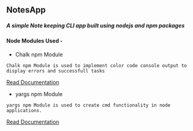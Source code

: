 ## NotesApp
 ##### A simple Note keeping CLI app built using nodejs and npm packages
 
 #### Node Modules Used -
 
   * Chalk npm Module
   ``` Chalk
   Chalk npm Module is used to implement color code console output to display errors and successfull tasks 
   ``` 
 
   [Read Documentation](https://www.npmjs.com/package/chalk)
   
   * yargs npm Module
   ``` yargs
   yargs npm Module is used to create cmd functionality in node applications.
   ```
   
   [Read Documentation](https://www.npmjs.com/package/yargs)
